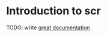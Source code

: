 # Introduction to scr

TODO: write [great documentation](http://jacobian.org/writing/what-to-write/)
